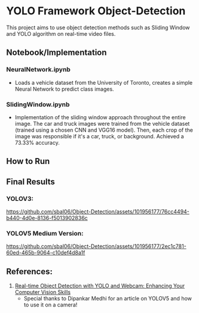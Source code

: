 # YOLO Framework Object-Detection
This project aims to use object detection methods such as Sliding Window and YOLO algorithm on real-time video files.

## Notebook/Implementation
### NeuralNetwork.ipynb
- Loads a vehicle dataset from the University of Toronto, creates a simple Neural Network to predict class images.

### SlidingWindow.ipynb
- Implementation of the sliding window approach throughout the entire image. The car and truck images were trained from the vehicle dataset (trained using a chosen CNN and VGG16 model). Then, each crop of the image was responsible if it's a car, truck, or background. Achieved a 73.33% accuracy.




  




## How to Run

## Final Results

### YOLOV3:



https://github.com/sbal06/Object-Detection/assets/101956177/76cc4494-b440-4d0e-8136-f5013902836c




### YOLOV5 Medium Version: 




https://github.com/sbal06/Object-Detection/assets/101956177/2ec1c781-60ed-465b-9064-c10def4d8a1f


## References:

1. [Real-time Object Detection with YOLO and Webcam: Enhancing Your Computer Vision Skills](https://dipankarmedh1.medium.com/real-time-object-detection-with-yolo-and-webcam-enhancing-your-computer-vision-skills-861b97c78993)
   <br>
   - Special thanks to Dipankar Medhi for an article on YOLOV5 and how to use it on a camera!

